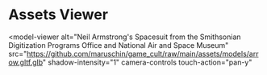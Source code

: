 # Assets Viewer

<div id="repos">
    <script type="module" src="https://ajax.googleapis.com/ajax/libs/model-viewer/3.0.1/model-viewer.min.js"></script>
</div>


<model-viewer
    alt="Neil Armstrong's Spacesuit from the Smithsonian Digitization Programs Office and National Air and Space Museum"
    src="https://github.com/maruschin/game_cult/raw/main/assets/models/arrow.gltf.glb"
    shadow-intensity="1"
    camera-controls touch-action="pan-y"
></model-viewer>
